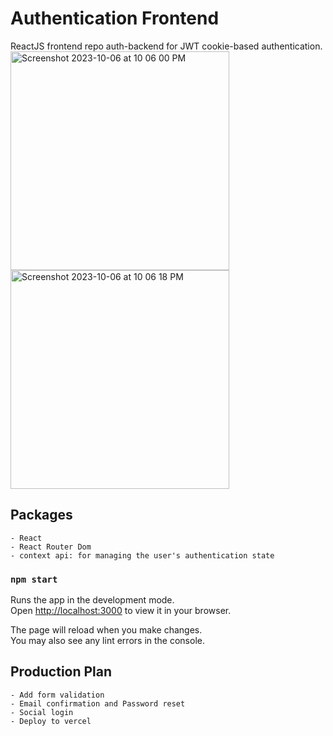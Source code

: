 # Authentication Frontend

ReactJS frontend repo auth-backend for JWT cookie-based authentication.
<img width="350" alt="Screenshot 2023-10-06 at 10 06 00 PM" src="https://github.com/hitpoint6/auth-frontend/assets/62563309/1bd83044-6f10-4dbd-a168-683ff097f29b">
<img width="350" alt="Screenshot 2023-10-06 at 10 06 18 PM" src="https://github.com/hitpoint6/auth-frontend/assets/62563309/118c26ba-004a-4df5-8a0f-bd1dbbb775e1">

## Packages
    - React
    - React Router Dom
    - context api: for managing the user's authentication state

### `npm start`

Runs the app in the development mode.\
Open [http://localhost:3000](http://localhost:3000) to view it in your browser.

The page will reload when you make changes.\
You may also see any lint errors in the console.

## Production Plan
    - Add form validation
    - Email confirmation and Password reset
    - Social login
    - Deploy to vercel
